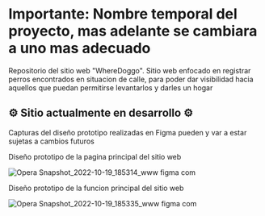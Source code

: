 <h1>Importante: Nombre temporal del proyecto, mas adelante se cambiara a uno mas adecuado</h1>

Repositorio del sitio web "WhereDoggo". Sitio web enfocado en registrar perros encontrados en situacion de calle, para poder dar visibilidad hacia aquellos que puedan permitirse levantarlos y darles un hogar

<h2>⚙️ Sitio actualmente en desarrollo ⚙️</h2>

Capturas del diseño prototipo realizadas en Figma
pueden y var a estar sujetas a cambios futuros

<div>Diseño prototipo de la pagina principal del sitio web

![Opera Snapshot_2022-10-19_185314_www figma com](https://user-images.githubusercontent.com/78242717/196812073-7eb2582f-adbd-445e-9f32-e2f30adfad32.png)

</div>
<div>
Diseño prototipo de la funcion principal del sitio web

![Opera Snapshot_2022-10-19_185335_www figma com](https://user-images.githubusercontent.com/78242717/196812079-38633e49-eb7f-49aa-93d3-f0dc4db2c445.png)
</div>

